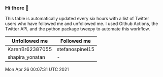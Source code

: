 ### Hi there 👋

This table is automatically updated every six hours with a list of Twitter users who have followed me and unfollowed me. I used Github Actions, the Twitter API, and the python package tweepy to automate this workflow.

| Unfollowed me |  Followed me |
| --- | --- |
|KarenBr62387055|stefanospinel15|
|shapira_yonatan|-|
Mon Apr 26 00:07:31 UTC 2021
